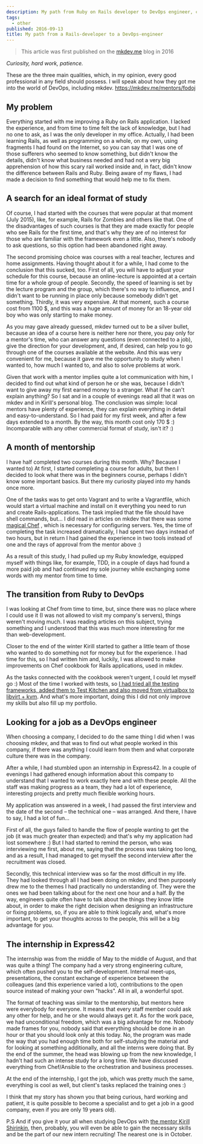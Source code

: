 ```yaml
---
description: My path from Ruby on Rails developer to DevOps engineer, choosing a form of online learning, and finding a job.
tags:
  - other
published: 2016-09-13
title: My path from a Rails-developer to a DevOps-engineer
---
```


> This article was first published on the [mkdev.me](https://mkdev.me) blog in 2016

*Curiosity, hard work, patience.*

These are the three main qualities, which, in my opinion, every good
professional in any field should possess. I will speak about how they got me
into the world of DevOps, including mkdev.
https://mkdev.me/mentors/fodoj

## My problem

Everything started with me improving a Ruby on Rails application. I lacked the
experience, and from time to time felt the lack of knowledge, but I had no one
to ask, as I was the only developer in my office. Actually, I had been learning
Rails, as well as programming on a whole, on my own, using fragments I had found
on the Internet, so you can say that I was one of those sufferers who seemed to
know something, but didn't know the details, didn't know what business needed
and had not a very big apprehension of how this scary rail worked inside and, in
fact, didn't know the difference between Rails and Ruby. Being aware of my
flaws, I had made a decision to find something that would help me to fix them.

## A search for an ideal format of study

Of course, I had started with the courses that were popular at that moment (July
2015), like, for example, Rails for Zombies and others like that. One of the
disadvantages of such courses is that they are made exactly for people who see
Rails for the first time, and that's why they are of no interest for those who
are familiar with the framework even a little. Also, there's nobody to ask
questions, so this option had been abandoned right away.

The second promising choice was courses with a real teacher, lectures and home
assignments. Having thought about it for a while, I had come to the conclusion
that this sucked, too. First of all, you will have to adjust your schedule for
this course, because an online-lecture is appointed at a certain time for a
whole group of people. Secondly, the speed of learning is set by the lecture
program and the group, which there's no way to influence, and I didn't want to
be running in place only because somebody didn't get something. Thirdly, it was
very expensive. At that moment, such a course cost from 1100 $, and this was a
huge amount of money for an 18-year old boy who was only starting to make money.

As you may gave already guessed, mkdev turned out to be a silver bullet, because
an idea of a course here is neither here nor there, you pay only for a mentor's
time, who can answer any questions (even connected to a job), give the direction
for your development, and, if desired, can help you to go through one of the
courses available at the website. And this was very convenient for me, because
it gave me the opportunity to study when I wanted to, how much I wanted to, and
also to solve problems at work.

Given that work with a mentor implies quite a lot communication with him, I
decided to find out what kind of person he or she was, because I didn't want to
give away my first earned money to a stranger. What if he can't explain
anything? So I sat and in a couple of evenings read all that it was on mkdev and
in Kirill's personal blog. The conclusion was simple: local mentors have plenty
of experience, they can explain everything in detail and easy-to-understand. So
I had paid for my first week, and after a few days extended to a month. By the
way, this month cost only 170 $ :) Incomparable with any other commercial format
of study, isn't it? :)

## A month of mentorship

I have half completed two courses during this month. Why? Because I wanted to)
At first, I started completing a course for adults, but then I decided to look
what there was in the beginners course, perhaps I didn't know some important
basics. But there my curiosity played into my hands once more.

One of the tasks was to get onto Vagrant and to write a Vagrantfile, which would
start a virtual machine and install on it everything you need to run and create
Rails-applications. The task implied that the file should have shell commands,
but... I did read in articles on mkdev that there was some 
[magical Chef](https://mkdev.me/ru/posts/nastraivaem-servera-i-deploim-prilozheniya-pri-pomoschi-chef)
, which is necessary for configuring servers. Yes, the time of completing the
task increased dramatically, I had spent two days instead of two hours, but in
return I had gained the experience in two tools instead of one and the rays of
approval from the mentor above :)

As a result of this study, I had pulled up my Ruby knowledge, equipped myself
with things like, for example, TDD, in a couple of days had found a more paid
job and had continued my sole journey while exchanging some words with my mentor
from time to time.

## The transition from Ruby to DevOps

I was looking at Chef from time to time, but, since there was no place where I
could use it (I was not allowed to visit my company's servers), things weren't
moving much. I was reading articles on this subject, trying something and I
understood that this was much more interesting for me than web-development.

Closer to the end of the winter Kirill started to gather a little team of those
who wanted to do something not for money but for the experience. I had time for
this, so I had written him and, luckily, I was allowed to make improvements on
Chef cookbook for Rails applications, used in mkdev.

As the tasks connected with the cookbook weren't urgent, I could let myself go
:) Most of the time I worked with tests, so
[I had tried all the testing frameworks, added them to Test Kitchen and also moved from virtualbox to libvirt + kvm](https://mkdev.me/ru/posts/testirovanie-serverov-s-inspec-i-test-kitchen).
And what's more important, doing this I did not only improve my skills but also
fill up my portfolio.

## Looking for a job as a DevOps engineer

When choosing a company, I decided to do the same thing I did when I was
choosing mkdev, and that was to find out what people worked in this company, if
there was anything I could learn from them and what corporate culture there was
in the company.

After a while, I had stumbled upon an internship in Express42. In a couple of
evenings I had gathered enough information about this company to understand that
I wanted to work exactly here and with these people. All the staff was making
progress as a team, they had a lot of experience, interesting projects and
pretty much flexible working hours.

My application was answered in a week, I had passed the first interview and the
date of the second – the technical one – was arranged. And there, I have to say,
I had a lot of fun...

First of all, the guys failed to handle the flow of people wanting to get the
job (it was much greater than expected) and that's why my application had lost
somewhere :) But I had started to remind the person, who was interviewing me
first, about me, saying that the process was taking too long, and as a result, I
had managed to get myself the second interview after the recruitment was closed.

Secondly, this technical interview was so far the most difficult in my life.
They had looked through all I had been doing on mkdev, and then purposely drew
me to the themes I had practically no understanding of. They were the ones we
had been talking about for the next one hour and a half. By the way, engineers
quite often have to talk about the things they know little about, in order to
make the right decision when designing an infrastructure or fixing problems, so,
if you are able to think logically and, what's more important, to get your
thoughts across to the people, this will be a big advantage for you.

## The internship in Express42

The internship was from the middle of May to the middle of August, and that was
quite a thing! The company had a very strong engineering culture, which often
pushed you to the self-development. Internal meet-ups, presentations, the
constant exchange of experience between the colleagues (and this experience
varied a lot), contributions to the open source instead of making your own
"hacks". All in all, a wonderful spot.

The format of teaching was similar to the mentorship, but mentors here were
everybody for everyone. It means that every staff member could ask any other for
help, and he or she would always get it. As for the work pace, we had
unconditional freedom, which was a big advantage for me. Nobody made frames for
you, nobody said that everything should be done in an hour or that you should
look only at this today. No, the program was made the way that you had enough
time both for self-studying the material and for looking at something
additionally, and all the interns were doing that. By the end of the summer, the
head was blowing up from the new knowledge, I hadn't had such an intense study
for a long time. We have discussed everything from Chef/Ansible to the
orchestration and business processes.

At the end of the internship, I got the job, which was pretty much the same,
everything is cool as well, but client's tasks replaced the training ones :)

I think that my story has shown you that being curious, hard working and
patient, it is quite possible to become a specialist and to get a job in a good
company, even if you are only 19 years old).

P.S And if you give it your all when studying DevOps with 
[the mentor Kirill Shirinkin](https://mkdev.me/mentors/fodoj),
then, probably, you will even be able to gain the necessary skills and be the
part of our new intern recruiting! The nearest one is in October.


